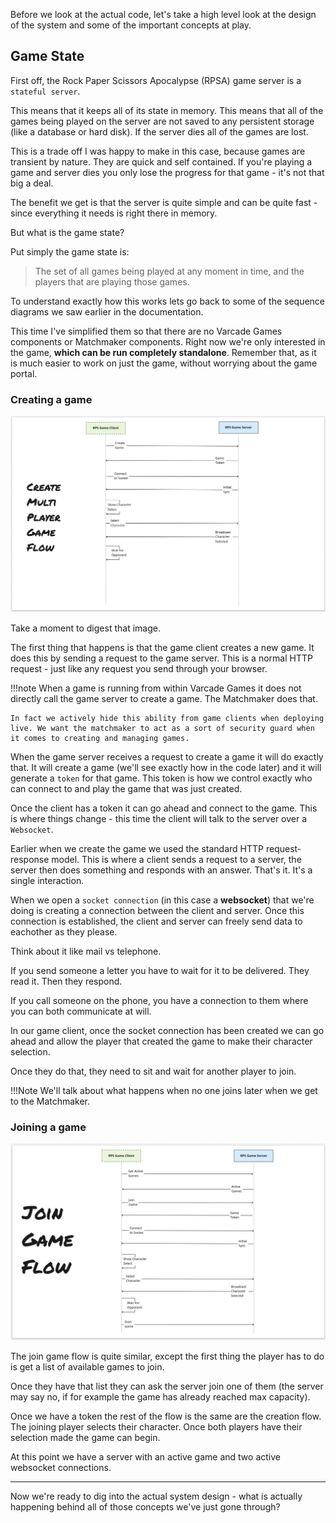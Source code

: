 Before we look at the actual code, let's take a high level look at the design of the system and some of the important concepts at play.

## Game State

First off, the Rock Paper Scissors Apocalypse (RPSA) game server is a `stateful server`.

This means that it keeps all of its state in memory. This means that all of the games being played on the server are not saved to any persistent storage (like a database or hard disk). If the server dies all of the games are lost.

This is a trade off I was happy to make in this case, because games are transient by nature. They are quick and self contained. If you're playing a game and server dies you only lose the progress for that game - it's not that big a deal.

The benefit we get is that the server is quite simple and can be quite fast - since everything it needs is right there in memory.

But what is the game state?

Put simply the game state is: 

>The set of all games being played at any moment in time, and the players that are playing those games.

To understand exactly how this works lets go back to some of the sequence diagrams we saw earlier in the documentation.

This time I've simplified them so that there are no Varcade Games components or Matchmaker components. Right now we're only interested in the game, **which can be run completely standalone**. Remember that, as it is much easier to work on just the game, without worrying about the game portal.

### Creating a game

[![Screenshot of character stats UI from the game](img/create_game_flow.png)](img/create_game_flow.png)

Take a moment to digest that image.

The first thing that happens is that the game client creates a new game. It does this by sending a request to the game server. This is a normal HTTP request - just like any request you send through your browser.

!!!note
    When a game is running from within Varcade Games it does not directly call the game server to create a game. The Matchmaker does that.

    In fact we actively hide this ability from game clients when deploying live. We want the matchmaker to act as a sort of security guard when it comes to creating and managing games.

When the game server receives a request to create a game it will do exactly that. It will create a game (we'll see exactly how in the code later) and it will generate a `token` for that game. This token is how we control exactly who can connect to and play the game that was just created.

Once the client has a token it can go ahead and connect to the game. This is where things change - this time the client will talk to the server over a `Websocket`.

Earlier when we create the game we used the standard HTTP request-response model. This is where a client sends a request to a server, the server then does something and responds with an answer. That's it. It's a single interaction.

When we open a `socket connection` (in this case a **websocket**) that we're doing is creating a connection between the client and server. Once this connection is established, the client and server can freely send data to eachother as they please.

Think about it like mail vs telephone. 

If you send someone a letter you have to wait for it to be delivered. They read it. Then they respond. 

If you call someone on the phone, you have a connection to them where you can both communicate at will. 

In our game client, once the socket connection has been created we can go ahead and allow the player that created the game to make their character selection.

Once they do that, they need to sit and wait for another player to join.

!!!Note
    We'll talk about what happens when no one joins later when we get to the Matchmaker.

### Joining a game

[![Join game flow diagram](img/join_game_flow.png)](img/join_game_flow.png)

The join game flow is quite similar, except the first thing the player has to do is get a list of available games to join.

Once they have that list they can ask the server join one of them (the server may say no, if for example the game has already reached max capacity).

Once we have a token the rest of the flow is the same are the creation flow. The joining player selects their character. Once both players have their selection made the game can begin.

At this point we have a server with an active game and two active websocket connections.

***

Now we're ready to dig into the actual system design - what is actually happening behind all of those concepts we've just gone through?